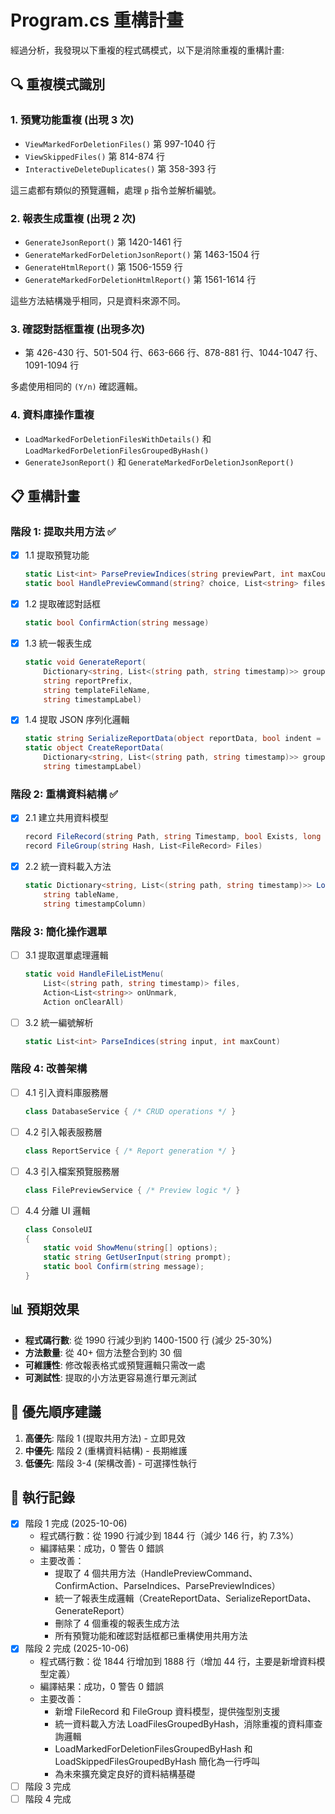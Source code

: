 # Program.cs 重構計畫

經過分析，我發現以下重複的程式碼模式，以下是消除重複的重構計畫:

## 🔍 重複模式識別

### 1. 預覽功能重複 (出現 3 次)
- `ViewMarkedForDeletionFiles()` 第 997-1040 行
- `ViewSkippedFiles()` 第 814-874 行
- `InteractiveDeleteDuplicates()` 第 358-393 行

這三處都有類似的預覽邏輯，處理 `p` 指令並解析編號。

### 2. 報表生成重複 (出現 2 次)
- `GenerateJsonReport()` 第 1420-1461 行
- `GenerateMarkedForDeletionJsonReport()` 第 1463-1504 行
- `GenerateHtmlReport()` 第 1506-1559 行
- `GenerateMarkedForDeletionHtmlReport()` 第 1561-1614 行

這些方法結構幾乎相同，只是資料來源不同。

### 3. 確認對話框重複 (出現多次)
- 第 426-430 行、501-504 行、663-666 行、878-881 行、1044-1047 行、1091-1094 行

多處使用相同的 `(Y/n)` 確認邏輯。

### 4. 資料庫操作重複
- `LoadMarkedForDeletionFilesWithDetails()` 和 `LoadMarkedForDeletionFilesGroupedByHash()`
- `GenerateJsonReport()` 和 `GenerateMarkedForDeletionJsonReport()`

## 📋 重構計畫

### 階段 1: 提取共用方法 ✅

- [x] 1.1 提取預覽功能
  ```csharp
  static List<int> ParsePreviewIndices(string previewPart, int maxCount)
  static bool HandlePreviewCommand(string? choice, List<string> files)
  ```

- [x] 1.2 提取確認對話框
  ```csharp
  static bool ConfirmAction(string message)
  ```

- [x] 1.3 統一報表生成
  ```csharp
  static void GenerateReport(
      Dictionary<string, List<(string path, string timestamp)>> groups,
      string reportPrefix,
      string templateFileName,
      string timestampLabel)
  ```

- [x] 1.4 提取 JSON 序列化邏輯
  ```csharp
  static string SerializeReportData(object reportData, bool indent = true)
  static object CreateReportData(
      Dictionary<string, List<(string path, string timestamp)>> groups,
      string timestampLabel)
  ```

### 階段 2: 重構資料結構 ✅

- [x] 2.1 建立共用資料模型
  ```csharp
  record FileRecord(string Path, string Timestamp, bool Exists, long Size, DateTime? CreatedTime, DateTime? ModifiedTime)
  record FileGroup(string Hash, List<FileRecord> Files)
  ```

- [x] 2.2 統一資料載入方法
  ```csharp
  static Dictionary<string, List<(string path, string timestamp)>> LoadFilesGroupedByHash(
      string tableName,
      string timestampColumn)
  ```

### 階段 3: 簡化操作選單

- [ ] 3.1 提取選單處理邏輯
  ```csharp
  static void HandleFileListMenu(
      List<(string path, string timestamp)> files,
      Action<List<string>> onUnmark,
      Action onClearAll)
  ```

- [ ] 3.2 統一編號解析
  ```csharp
  static List<int> ParseIndices(string input, int maxCount)
  ```

### 階段 4: 改善架構

- [ ] 4.1 引入資料庫服務層
  ```csharp
  class DatabaseService { /* CRUD operations */ }
  ```

- [ ] 4.2 引入報表服務層
  ```csharp
  class ReportService { /* Report generation */ }
  ```

- [ ] 4.3 引入檔案預覽服務層
  ```csharp
  class FilePreviewService { /* Preview logic */ }
  ```

- [ ] 4.4 分離 UI 邏輯
  ```csharp
  class ConsoleUI
  {
      static void ShowMenu(string[] options);
      static string GetUserInput(string prompt);
      static bool Confirm(string message);
  }
  ```

## 📊 預期效果

- **程式碼行數**: 從 1990 行減少到約 1400-1500 行 (減少 25-30%)
- **方法數量**: 從 40+ 個方法整合到約 30 個
- **可維護性**: 修改報表格式或預覽邏輯只需改一處
- **可測試性**: 提取的小方法更容易進行單元測試

## 🎯 優先順序建議

1. **高優先**: 階段 1 (提取共用方法) - 立即見效
2. **中優先**: 階段 2 (重構資料結構) - 長期維護
3. **低優先**: 階段 3-4 (架構改善) - 可選擇性執行

## 📝 執行記錄

- [x] 階段 1 完成 (2025-10-06)
  - 程式碼行數：從 1990 行減少到 1844 行（減少 146 行，約 7.3%）
  - 編譯結果：成功，0 警告 0 錯誤
  - 主要改善：
    - 提取了 4 個共用方法（HandlePreviewCommand、ConfirmAction、ParseIndices、ParsePreviewIndices）
    - 統一了報表生成邏輯（CreateReportData、SerializeReportData、GenerateReport）
    - 刪除了 4 個重複的報表生成方法
    - 所有預覽功能和確認對話框都已重構使用共用方法
- [x] 階段 2 完成 (2025-10-06)
  - 程式碼行數：從 1844 行增加到 1888 行（增加 44 行，主要是新增資料模型定義）
  - 編譯結果：成功，0 警告 0 錯誤
  - 主要改善：
    - 新增 FileRecord 和 FileGroup 資料模型，提供強型別支援
    - 統一資料載入方法 LoadFilesGroupedByHash，消除重複的資料庫查詢邏輯
    - LoadMarkedForDeletionFilesGroupedByHash 和 LoadSkippedFilesGroupedByHash 簡化為一行呼叫
    - 為未來擴充奠定良好的資料結構基礎
- [ ] 階段 3 完成
- [ ] 階段 4 完成
